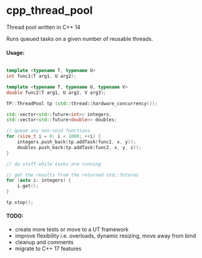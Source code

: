 # cpp_thread_pool
Thread pool written in C++ 14

Runs queued tasks on a given number of reusable threads.

#### Usage:
```cpp

template <typename T, typename U>
int func1(T arg1, U arg2);

template <typename T, typename U, typename V>
double func2(T arg1, U arg2, V arg3);

TP::ThreadPool tp (std::thread::hardware_concurrency());

std::vector<std::future<int>> integers;
std::vector<std::future<double>> doubles;

// queue any non-void functions
for (size_t i = 0; i < 1000; ++i) {
    integers.push_back(tp.addTask(func1, x, y));
    doubles.push_back(tp.addTask(func2, x, y, z));
}

// do stuff while tasks are running

// get the results from the returned std::futures
for (auto i: integers) {
    i.get();
}

tp.stop();
```

#### TODO:
 - create more tests or move to a UT framework
 - improve flexibility i.e. overloads, dynamic resizing, move away from bind
 - cleanup and comments
 - migrate to C++ 17 features
